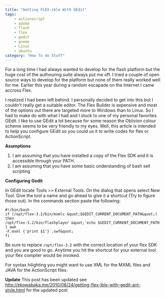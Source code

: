 ```yaml
---
title: "Getting FLEX-ible With GEdit"
tags: 
    - actionscript
    - adobe
    - flash
    - flex
    - gedit
    - gnome
    - Linux
    - ubuntu
category: "How To do Stuff"
---
```

For a long time I had always wanted to develop for the flash platform but the
huge cost of the authouring suite always put me off. I tried a couple of open
source ways to develop for the platform but none of them really worked well for
me. Earlier this year during a random escapade on the Internet I came accross
Flex. <!--more-->

I realized I had been left behind. I personally decided to get into this but I
couldn't really get a suitable editor. The Flex Builder is expensive and most of
the options out there are targeted more to Windows than to Linux. So I had to
make do with what I had and I stuck to one of my personal favorites GEdit. I
like to use GEdit a lot because for some reason the Oblivion colour scheme seems
to be very friendly to my eyes. Well, this article is intended to help you
configure GEdit so you could us it to write codes for flex or ActionScript.

**Asumptions**
1. I am assuming that you have installed a copy of the Flex SDK and it is 
accessible through your PATH.
2. I am assuming that you have some basic understanding of bash sell
scripting

**Configuring Gedit**

In GEdit locate Tools >> External Tools. On the dialog that opens select
New Tool. Give the tool a name and go ahead to give it a shortcut (Try to figure
those out). In the commands section paste the following:


    #!/bin/bash
    if (/opt/flex-3.2/bin/mxmlc &quot;$GEDIT_CURRENT_DOCUMENT_PATH&quot;)
    then
    /opt/flex-3.2/bin/flashplayer &quot;`echo $GEDIT_CURRENT_DOCUMENT_PATH | awk
    -F.mxml {'print $1'}`.swf&quot;
    fi

Be sure to replace `/opt/flex-3.2` with the correct location of your flex SDK and
you are good to go. Anytime you hit the shortcut for your external tool your
flex compiler would be invoked.

For syntax hilighting you might want to use XML for the MXML files and JAVA for
the ActionScript files.

**Update**
This post has been updated see
http://ekowabaka.me/2010/08/24/getting-flex-ible-with-gedit-ant-style.html
for the updated post
